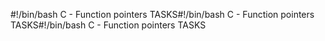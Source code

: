 #!/bin/bash
C - Function pointers
TASKS#!/bin/bash
C - Function pointers
TASKS#!/bin/bash
C - Function pointers
TASKS
